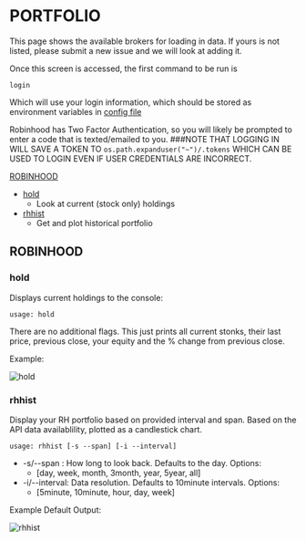 # PORTFOLIO

This page shows the available brokers for loading in data.  If yours is not listed, please submit a new issue and we will look at adding it.


Once this screen is accessed, the first command to be run is 
````
login
````
Which will use your  login information, which should be stored as environment variables in [config file](/gamestonk_terminal/config_terminal.py)

Robinhood has Two Factor Authentication, so you will likely be prompted to enter a code that is texted/emailed to you.
###NOTE THAT LOGGING IN WILL SAVE A TOKEN TO `os.path.expanduser("~")/.tokens` WHICH CAN BE USED TO LOGIN EVEN IF USER CREDENTIALS ARE INCORRECT.

[ROBINHOOD](#ROBINHOOD)
* [hold](#hold)
    * Look at current (stock only) holdings
* [rhhist](#rhhist)
    * Get and plot historical portfolio

## ROBINHOOD <a name="ROBINHOOD"></a>

### hold <a name="hold"></a>

Displays current holdings to the console:

````
usage: hold
````
There are no additional flags.  This just prints all current stonks, their last price, previous close, your equity and
the % change from previous close.

Example:

![hold](https://user-images.githubusercontent.com/18151143/111685384-3c6ab080-87fe-11eb-80ce-9b256c396bf2.png)

### rhhist <a name="rhhist"></a>
Display your RH portfolio based on provided interval and span.  Based on the API data availablility, plotted as a candlestick chart.
````
usage: rhhist [-s --span] [-i --interval]
````
* -s/--span : How long to look back.  Defaults to the day. Options:
    * [day, week, month, 3month, year, 5year, all]
* -i/--interval: Data resolution. Defaults to 10minute intervals. Options:
    * [5minute, 10minute, hour, day, week]
    
Example Default Output:

![rhhist](https://user-images.githubusercontent.com/18151143/111718919-36da8e00-8831-11eb-99e1-957c8eccb583.png)